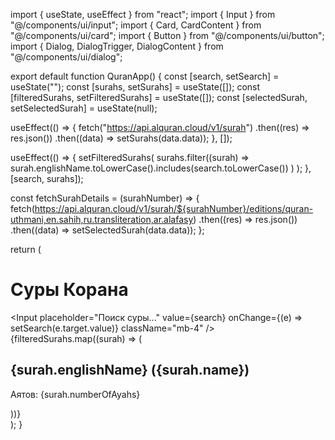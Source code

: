 import { useState, useEffect } from "react";
import { Input } from "@/components/ui/input";
import { Card, CardContent } from "@/components/ui/card";
import { Button } from "@/components/ui/button";
import { Dialog, DialogTrigger, DialogContent } from "@/components/ui/dialog";

export default function QuranApp() {
  const [search, setSearch] = useState("");
  const [surahs, setSurahs] = useState([]);
  const [filteredSurahs, setFilteredSurahs] = useState([]);
  const [selectedSurah, setSelectedSurah] = useState(null);
  
  useEffect(() => {
    fetch("https://api.alquran.cloud/v1/surah")
      .then((res) => res.json())
      .then((data) => setSurahs(data.data));
  }, []);

  useEffect(() => {
    setFilteredSurahs(
      surahs.filter((surah) =>
        surah.englishName.toLowerCase().includes(search.toLowerCase())
      )
    );
  }, [search, surahs]);

  const fetchSurahDetails = (surahNumber) => {
    fetch(https://api.alquran.cloud/v1/surah/${surahNumber}/editions/quran-uthmani,en.sahih,ru.transliteration,ar.alafasy)
      .then((res) => res.json())
      .then((data) => setSelectedSurah(data.data));
  };

  return (
    <div className="p-4 max-w-2xl mx-auto">
      <h1 className="text-2xl font-bold mb-4">Суры Корана</h1>
      <Input
        placeholder="Поиск суры..."
        value={search}
        onChange={(e) => setSearch(e.target.value)}
        className="mb-4"
      />
      <div className="grid gap-4">
        {filteredSurahs.map((surah) => (
          <Card key={surah.number}>
            <CardContent className="p-4">
              <h2 className="text-lg font-semibold">{surah.englishName} ({surah.name})</h2>
              <p className="text-sm">Аятов: {surah.numberOfAyahs}</p>
              <Dialog>
                <DialogTrigger asChild>
                  <Button className="mt-2" onClick={() => fetchSurahDetails(surah.number)}>Подробнее</Button>
                </DialogTrigger>
                <DialogContent className="p-4 max-h-[500px] overflow-auto">
                  {selectedSurah && selectedSurah[0].number === surah.number && (
                    <div>
                      <h2 className="text-lg font-bold">{selectedSurah[0].englishName}</h2>
                      {selectedSurah[0].ayahs.map((ayah) => (
                        <div key={ayah.number} className="mt-2">
                          <p className="text-right font-semibold">{ayah.text}</p>
                          <p className="text-sm italic">{selectedSurah[1].ayahs.find(a => a.number === ayah.number).text}</p>
                          <p className="text-xs font-semibold">Транскрипция: {selectedSurah[2].ayahs.find(a => a.number === ayah.number).text}</p>
                          <audio controls className="mt-2">
                            <source src={selectedSurah[3].ayahs.find(a => a.number === ayah.number).audio} type="audio/mpeg" />
                            Ваш браузер не поддерживает аудио элемент.
                          </audio>
                        </div>
                      ))}
                    </div>
                  )}
                </DialogContent>
              </Dialog>
            </CardContent>
          </Card>
        ))}
      </div>
    </div>
  );
}
